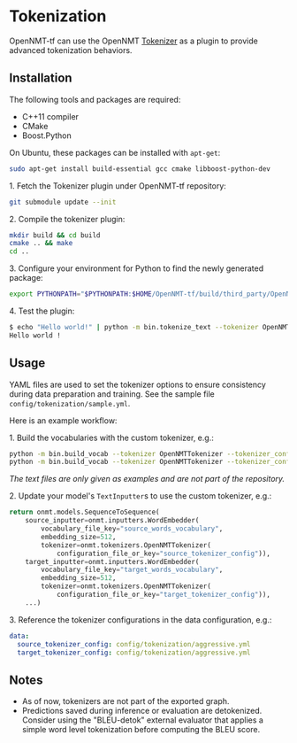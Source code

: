 # Tokenization

OpenNMT-tf can use the OpenNMT [Tokenizer](https://github.com/OpenNMT/Tokenizer) as a plugin to provide advanced tokenization behaviors.

## Installation

The following tools and packages are required:

* C++11 compiler
* CMake
* Boost.Python

On Ubuntu, these packages can be installed with `apt-get`:

```bash
sudo apt-get install build-essential gcc cmake libboost-python-dev
```

1\. Fetch the Tokenizer plugin under OpenNMT-tf repository:

```bash
git submodule update --init
```

2\. Compile the tokenizer plugin:

```bash
mkdir build && cd build
cmake .. && make
cd ..
```

3\. Configure your environment for Python to find the newly generated package:

```bash
export PYTHONPATH="$PYTHONPATH:$HOME/OpenNMT-tf/build/third_party/OpenNMTTokenizer/bindings/python/"
```

4\. Test the plugin:

```bash
$ echo "Hello world!" | python -m bin.tokenize_text --tokenizer OpenNMTTokenizer
Hello world !
```

## Usage

YAML files are used to set the tokenizer options to ensure consistency during data preparation and training. See the sample file `config/tokenization/sample.yml`.

Here is an example workflow:

1\. Build the vocabularies with the custom tokenizer, e.g.:

```bash
python -m bin.build_vocab --tokenizer OpenNMTTokenizer --tokenizer_config config/tokenization/aggressive.yml --size 50000 --save_vocab data/enfr/en-vocab.txt data/enfr/en-train.txt
python -m bin.build_vocab --tokenizer OpenNMTTokenizer --tokenizer_config config/tokenization/aggressive.yml --size 50000 --save_vocab data/enfr/fr-vocab.txt data/enfr/fr-train.txt
```

*The text files are only given as examples and are not part of the repository.*

2\. Update your model's `TextInputter`s to use the custom tokenizer, e.g.:

```python
return onmt.models.SequenceToSequence(
    source_inputter=onmt.inputters.WordEmbedder(
        vocabulary_file_key="source_words_vocabulary",
        embedding_size=512,
        tokenizer=onmt.tokenizers.OpenNMTTokenizer(
            configuration_file_or_key="source_tokenizer_config")),
    target_inputter=onmt.inputters.WordEmbedder(
        vocabulary_file_key="target_words_vocabulary",
        embedding_size=512,
        tokenizer=onmt.tokenizers.OpenNMTTokenizer(
            configuration_file_or_key="target_tokenizer_config")),
    ...)
```

3\. Reference the tokenizer configurations in the data configuration, e.g.:

```yaml
data:
  source_tokenizer_config: config/tokenization/aggressive.yml
  target_tokenizer_config: config/tokenization/aggressive.yml
```

## Notes

* As of now, tokenizers are not part of the exported graph.
* Predictions saved during inference or evaluation are detokenized. Consider using the "BLEU-detok" external evaluator that applies a simple word level tokenization before computing the BLEU score.
